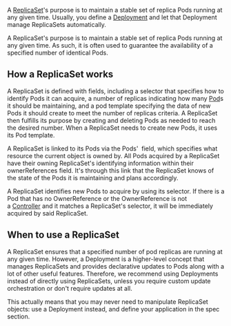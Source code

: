 A [ReplicaSet](https://kubernetes.io/docs/concepts/workloads/controllers/replicaset/)'s purpose is to maintain a stable set of replica Pods running at any given time. Usually, you define a [Deployment](Deployment.md) and let that Deployment manage ReplicaSets automatically.

A ReplicaSet's purpose is to maintain a stable set of replica Pods running at any given time. As such, it is often used to guarantee the availability of a specified number of identical Pods.

## How a ReplicaSet works[](https://kubernetes.io/docs/concepts/workloads/controllers/replicaset/#how-a-replicaset-works)

A ReplicaSet is defined with fields, including a selector that specifies how to identify Pods it can acquire, a number of replicas indicating how many [Pod](../Pod.md)s it should be maintaining, and a pod template specifying the data of new Pods it should create to meet the number of replicas criteria. A ReplicaSet then fulfills its purpose by creating and deleting Pods as needed to reach the desired number. When a ReplicaSet needs to create new Pods, it uses its Pod template.

A ReplicaSet is linked to its Pods via the Pods' [](https://kubernetes.io/docs/concepts/architecture/garbage-collection/#owners-dependents) field, which specifies what resource the current object is owned by. All Pods acquired by a ReplicaSet have their owning ReplicaSet's identifying information within their ownerReferences field. It's through this link that the ReplicaSet knows of the state of the Pods it is maintaining and plans accordingly.

A ReplicaSet identifies new Pods to acquire by using its selector. If there is a Pod that has no OwnerReference or the OwnerReference is not a [Controller](https://kubernetes.io/docs/concepts/architecture/controller/) and it matches a ReplicaSet's selector, it will be immediately acquired by said ReplicaSet.

## When to use a ReplicaSet[](https://kubernetes.io/docs/concepts/workloads/controllers/replicaset/#when-to-use-a-replicaset)

A ReplicaSet ensures that a specified number of pod replicas are running at any given time. However, a Deployment is a higher-level concept that manages ReplicaSets and provides declarative updates to Pods along with a lot of other useful features. Therefore, we recommend using Deployments instead of directly using ReplicaSets, unless you require custom update orchestration or don't require updates at all.

This actually means that you may never need to manipulate ReplicaSet objects: use a Deployment instead, and define your application in the spec section.